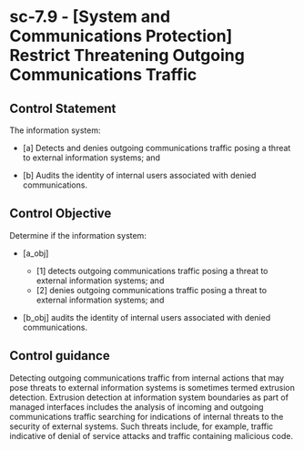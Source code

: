 # sc-7.9 - \[System and Communications Protection\] Restrict Threatening Outgoing Communications Traffic

## Control Statement

The information system:

- \[a\] Detects and denies outgoing communications traffic posing a threat to external information systems; and

- \[b\] Audits the identity of internal users associated with denied communications.

## Control Objective

Determine if the information system:

- \[a_obj\]

  - \[1\] detects outgoing communications traffic posing a threat to external information systems; and
  - \[2\] denies outgoing communications traffic posing a threat to external information systems; and

- \[b_obj\] audits the identity of internal users associated with denied communications.

## Control guidance

Detecting outgoing communications traffic from internal actions that may pose threats to external information systems is sometimes termed extrusion detection. Extrusion detection at information system boundaries as part of managed interfaces includes the analysis of incoming and outgoing communications traffic searching for indications of internal threats to the security of external systems. Such threats include, for example, traffic indicative of denial of service attacks and traffic containing malicious code.
